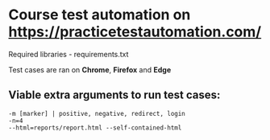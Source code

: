 # Course test automation on https://practicetestautomation.com/

Required libraries - requirements.txt

Test cases are ran on **Chrome**, **Firefox** and **Edge**

## Viable extra arguments to run test cases:
```
-m [marker] | positive, negative, redirect, login
-n=4 
--html=reports/report.html --self-contained-html
```
